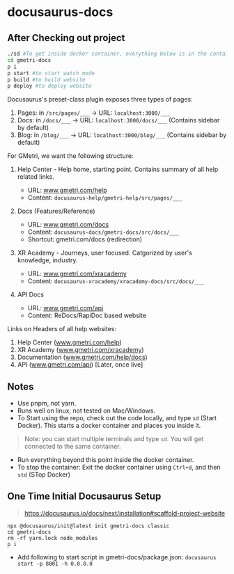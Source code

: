 # docusaurus-docs

## After Checking out project

```bash
./sd #To get inside docker container, everything below is in the container
cd gmetri-docs
p i
p start #to start watch mode
p build #to build website
p deploy #to deploy website
```

Docusaurus's preset-class plugin exposes three types of pages:

1. Pages: in `/src/pages/___` -> URL: `localhost:3000/___`
2. Docs: in `/docs/___` -> URL: `localhost:3000/docs/___` (Contains sidebar by default)
3. Blog: in `/blog/___` -> URL: `localhost:3000/blog/___` (Contains sidebar by default)

For GMetri, we want the following structure:

1. Help Center - Help home, starting point. Contains summary of all help related links.
   * URL: www.gmetri.com/help
   * Content: `docusaurus-help/gmetri-help/src/pages/___`

2. Docs (Features/Reference)
   * URL: www.gmetri.com/docs
   * Content: `docusaurus-docs/gmetri-docs/src/docs/___`
   * Shortcut: gmetri.com/docs (redirection)

3. XR Academy - Journeys, user focused. Catgorized by user's knowledge, industry.
   * URL: www.gmetri.com/xracademy
   * Content: `docusaurus-xracademy/xracademy-docs/src/docs/___`

4. API Docs
   * URL: www.gmetri.com/api
   * Content: ReDocs/RapiDoc based website

Links on Headers of all help websites: 

1. Help Center (www.gmetri.com/help)
2. XR Academy (www.gmetri.com/xracademy)
3. Documentation (www.gmetri.com/help/docs)
4. API (www.gmetri.com/api) [Later, once live]

## Notes

* Use pnpm, not yarn.
* Runs well on linux, not tested on Mac/Windows.
* To Start using the repo, check out the code locally, and type `sd` (Start Docker). This starts a docker container and places you inside it.
> Note: you can start multiple terminals and type `sd`. You will get connected to the same container.
* Run everything beyond this point inside the docker container.
* To stop the container: Exit the docker container using `Ctrl+d`, and then `std` (STop Docker)

## One Time Initial Docusaurus Setup

> https://docusaurus.io/docs/next/installation#scaffold-project-website

```
npx @docusaurus/init@latest init gmetri-docs classic
cd gmetri-docs
rm -rf yarn.lock node_modules
p i
```

* Add following to start script in gmetri-docs/package.json: `docusaurus start -p 8001 -h 0.0.0.0`

